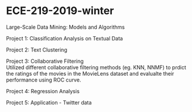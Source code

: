 # ECE-219-2019-winter
Large-Scale Data Mining: Models and Algorithms

Project 1: Classification Analysis on Textual Data  
  
Project 2: Text Clustering  
  
Project 3: Collaborative Filtering  
Utilized different collaborative filtering methods (eg. KNN, NNMF) to prdict the ratings of the movies in the MovieLens dataset and evalualte their performance using ROC curve.  
  
Project 4: Regression Analysis  
  
Project 5: Application - Twitter data  

